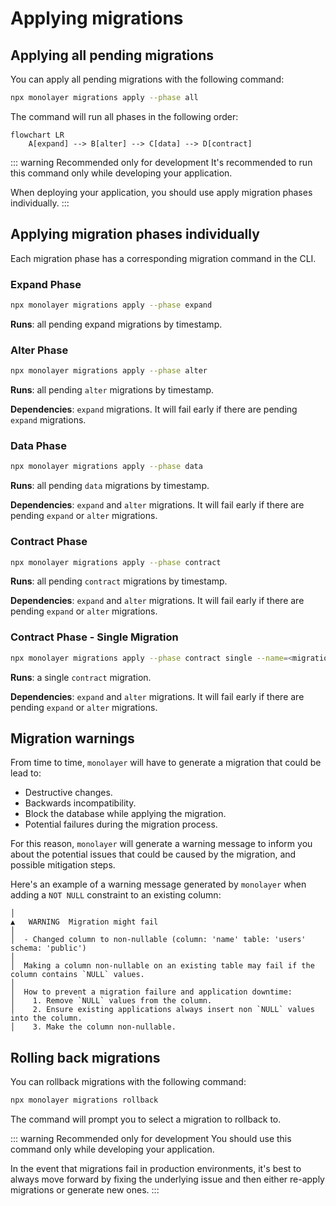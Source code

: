 # Applying migrations

## Applying all pending migrations

You can apply all pending migrations with the following command:

```bash
npx monolayer migrations apply --phase all
```

The command will run all phases in the following order:

```mermaid
flowchart LR
    A[expand] --> B[alter] --> C[data] --> D[contract]
```

::: warning Recommended only for development
It's recommended to run this command only while developing your application.

When deploying your application, you should use apply migration phases individually.
:::

## Applying migration phases individually

Each migration phase has a corresponding migration command in the CLI.

### Expand Phase

```bash
npx monolayer migrations apply --phase expand
```

**Runs**: all pending expand migrations by timestamp.

### Alter Phase

```bash
npx monolayer migrations apply --phase alter
```

**Runs**: all pending `alter` migrations by timestamp.

**Dependencies**: `expand` migrations. It will fail early if there are pending `expand` migrations.

### Data Phase

```bash
npx monolayer migrations apply --phase data
```

**Runs**: all pending `data` migrations by timestamp.

**Dependencies**: `expand` and `alter` migrations. It will fail early if there are pending `expand` or `alter` migrations.

### Contract Phase

```bash
npx monolayer migrations apply --phase contract
```

**Runs**: all pending `contract` migrations by timestamp.

**Dependencies**: `expand` and `alter` migrations. It will fail early if there are pending `expand` or `alter` migrations.

### Contract Phase - Single Migration

```bash
npx monolayer migrations apply --phase contract single --name=<migration-name>
```

**Runs**: a single `contract` migration.

**Dependencies**: `expand` and `alter` migrations. It will fail early if there are pending `expand` or `alter` migrations.

## Migration warnings

From time to time, `monolayer` will have to generate a migration that could be lead to:

- Destructive changes.
- Backwards incompatibility.
- Block the database while applying the migration.
- Potential failures during the migration process.

For this reason, `monolayer` will generate a warning message to inform you about the potential issues that could be caused by the migration, and possible mitigation steps.

Here's an example of a warning message generated by `monolayer` when adding a `NOT NULL` constraint to an existing column:

```text
│
▲   WARNING  Migration might fail
│
│  - Changed column to non-nullable (column: 'name' table: 'users' schema: 'public')
│
│  Making a column non-nullable on an existing table may fail if the column contains `NULL` values.
│
│  How to prevent a migration failure and application downtime:
│    1. Remove `NULL` values from the column.
│    2. Ensure existing applications always insert non `NULL` values into the column.
│    3. Make the column non-nullable.
```

## Rolling back migrations

You can rollback migrations with the following command:

```bash
npx monolayer migrations rollback
```

The command will prompt you to select a migration to rollback to.

::: warning Recommended only for development
You should use this command only while developing your application.

In the event that migrations fail in production environments, it's best to always move forward by fixing the underlying issue and then either re-apply migrations or generate new ones.
:::

